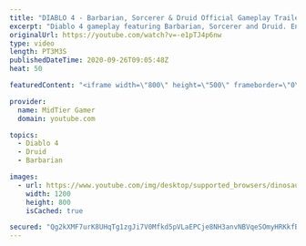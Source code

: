 ```yaml
---
title: "DIABLO 4 - Barbarian, Sorcerer & Druid Official Gameplay Trailer"
excerpt: "Diablo 4 gameplay featuring Barbarian, Sorcerer and Druid. Enjoy."
originalUrl: https://youtube.com/watch?v=-e1pTJ4p6nw
type: video
length: PT3M3S
publishedDateTime: 2020-09-26T09:05:48Z
heat: 50

featuredContent: "<iframe width=\"800\" height=\"500\" frameborder=\"0\" src=\"https://www.youtube.com/embed/-e1pTJ4p6nw\" allow=\"accelerometer; autoplay; encrypted-media; gyroscope; picture-in-picture\" allowfullscreen></iframe>"

provider:
  name: MidTier Gamer
  domain: youtube.com

topics:
  - Diablo 4
  - Druid
  - Barbarian

images:
  - url: https://www.youtube.com/img/desktop/supported_browsers/dinosaur.png
    width: 1200
    height: 800
    isCached: true

secured: "Qg2kXMF7urK8UHqTg1zgJi7V0Mfkd5pVLaEPCje8NH3anvNBVqeSOmyHRKkfBaPigP5OI1ErOmHOstAzFsvESUr+H5glevQAXYgrnZKdPGrwPUgLdBYXU716ATbDDqzNUXJr3EKBsZCvzQHOORsfr2v0IHYHi5DANJ/SvY0/S5ZJqof3zSkr+PkdKMElRx4mte4KlJscy4bAtY3rnwM8XLZTCC72jaFwTsuRMGnTHogzyAqIN45jQaDmfPe1u8IxnpPaesfGSfzxhP1xsLIib4hbpsFeQPu/8fXT1FKYQ8yK4cg+a4r091AlX7d3tXobzqgYLGKa3tQW46EGiMaNsc6KKwJHBGvaHL+HSeMINzgZZcMHq23VyLlZ/ehqWAw9RbOzO9YDxTA3WDBe+y15u81rjjiDZa/+FK2/yxOwQ8c=;ULzB3b6rJfte0Vu6HTlIHA=="
---
```


